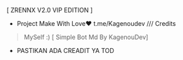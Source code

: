 [ ZRENNX V2.0 VIP EDITION ] 
- Project Make With Love♥️
t.me/Kagenoudev
/// Credits
> MySelf :)
[ Simple Bot Md By KagenouDev]
- PASTIKAN ADA CREADIT YA TOD